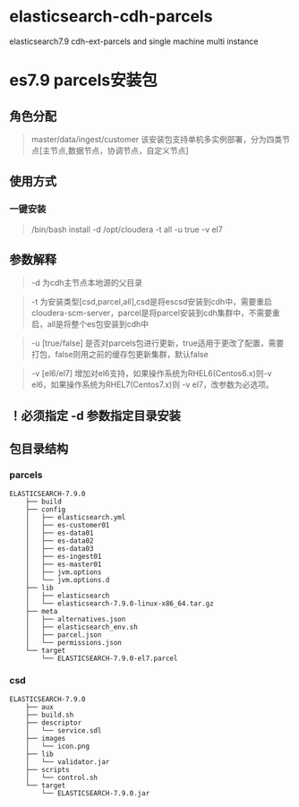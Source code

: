 # elasticsearch-cdh-parcels
elasticsearch7.9 cdh-ext-parcels and single machine multi instance

# es7.9 parcels安装包

## 角色分配
> master/data/ingest/customer
> 该安装包支持单机多实例部署，分为四类节点[主节点,数据节点，协调节点，自定义节点]

## 使用方式

### 一键安装
> /bin/bash install -d /opt/cloudera -t all -u true -v el7

## 参数解释
> -d 为cdh主节点本地源的父目录

> -t 为安装类型[csd,parcel,all],csd是将escsd安装到cdh中，需要重启cloudera-scm-server，parcel是将parcel安装到cdh集群中，不需要重启，all是将整个es包安装到cdh中

> -u [true/false] 是否对parcels包进行更新，true适用于更改了配置，需要打包，false则用之前的缓存包更新集群，默认false

> -v [el6/el7] 增加对el6支持，如果操作系统为RHEL6(Centos6.x)则-v el6，如果操作系统为RHEL7(Centos7.x)则 -v el7，改参数为必选项。

## ！必须指定 -d 参数指定目录安装

## 包目录结构
### parcels
``` shell
ELASTICSEARCH-7.9.0
    ├── build
    ├── config
    │   ├── elasticsearch.yml
    │   ├── es-customer01
    │   ├── es-data01
    │   ├── es-data02
    │   ├── es-data03
    │   ├── es-ingest01
    │   ├── es-master01
    │   ├── jvm.options
    │   └── jvm.options.d
    ├── lib
    │   ├── elasticsearch
    │   └── elasticsearch-7.9.0-linux-x86_64.tar.gz
    ├── meta
    │   ├── alternatives.json
    │   ├── elasticsearch_env.sh
    │   ├── parcel.json
    │   └── permissions.json
    └── target
        └── ELASTICSEARCH-7.9.0-el7.parcel
```
### csd
``` shell
ELASTICSEARCH-7.9.0
    ├── aux
    ├── build.sh
    ├── descriptor
    │   └── service.sdl
    ├── images
    │   └── icon.png
    ├── lib
    │   └── validator.jar
    ├── scripts
    │   └── control.sh
    └── target
        └── ELASTICSEARCH-7.9.0.jar
```
